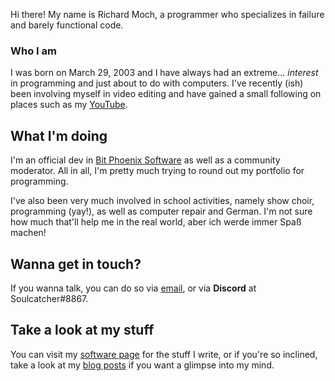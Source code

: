 
Hi there! My name is Richard Moch, a programmer who specializes in failure and barely functional code.

### Who I am

I was born on March 29, 2003 and I have always had an extreme... _interest_ in programming and just about to do with computers. I've recently (ish) been involving myself in video editing and have gained a small following on places such as my [YouTube](https://www.youtube.com/FloppyDiskDriveVideos).

## What I'm doing

I'm an official dev in [Bit Phoenix Software](https://bitphoenixsoftware.com) as well as a community moderator. All in all, I'm pretty much trying to round out my portfolio for programming.

I've also been very much involved in school activities, namely show choir, programming (yay!), as well as computer repair and German. I'm not sure how much that'll help
me in the real world, aber ich werde immer Spaß machen!

## Wanna get in touch?

If you wanna talk, you can do so via [email](mailto:fddthelucario@gmail.com), or via **Discord** at Soulcatcher#8867.

## Take a look at my stuff

You can visit my [software page](/software) for the stuff I write, or if you're so inclined, take a look at my [blog posts](/posts) if you want a glimpse into my mind.
